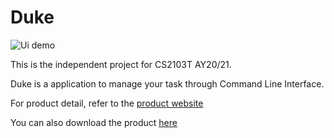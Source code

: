 # Duke

![Ui demo](/doc/Ui.png)

This is the independent project for CS2103T AY20/21.

Duke is a application to manage your task through Command Line Interface.

For product detail, refer to the [product website](https://lingy12.github.io/ip/) 

You can also download the product [here](https://github.com/Lingy12/ip/releases)
